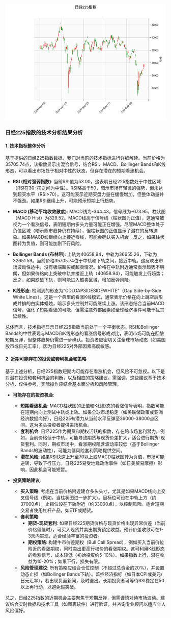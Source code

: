 ![图](N225.png)

### 日经225指数的技术分析结果分析

#### 1. 技术指标整体分析
基于提供的日经225指数数据，我们对当前的技术指标进行详细解读。当前价格为35705.74点，该指数显示出混合信号，结合RSI、MACD、Bollinger Bands和K线形态，可以看出市场处于相对中性的状态，但存在潜在的短期看涨机会。

- **RSI (相对强弱指数)**: 当前RSI值为53.00。这表明日经225指数处于中性区域（RSI在30-70之间为中性）。RSI略高于50，暗示市场有轻微的强势，但未达到超买水平（RSI>70）。这可能表示近期买盘力量在缓慢增加，但整体动量并不强劲。如果RSI继续上升，可能预示短期上行趋势。

- **MACD (移动平均收敛散度)**: MACD线为-344.43，信号线为-673.95，柱状图（MACD Hist）为329.52。MACD线高于信号线（柱状图为正值），这通常被视为一个看涨信号，表明短期内多头力量可能正在增强。尽管MACD整体处于负值区域（暗示熊市趋势仍在持续），但柱状图的正值显示了潜在的反转迹象。如果MACD线继续向上接近零线，可能会确认买入机会；反之，如果柱状图转为负值，则可能加剧下行风险。

- **Bollinger Bands (布林带)**: 上轨为40658.94，中轨为36655.26，下轨为32651.59。当前价格35705.74位于中轨和下轨之间，接近中轨。这反映出市场波动性适中，没有极端超买或超卖情况。价格在中轨附近通常表示趋势不明朗，但如果价格向上突破中轨并接近上轨（40658.94），可能触发上行趋势；反之，如果跌破下轨，则可能进入超卖区域，增加反弹风险。

- **K线形态**: 检测到的形态为“CDLGAPSIDESIDEWHITE”（Gap Side-by-Side White Lines）。这是一个典型的看涨K线模式，通常表示价格在向上跳空后形成并排的白实体蜡烛，暗示多头控制并可能继续上涨。该形态结合当前MACD信号，强化了短期看涨的可能，但需注意外部因素如全球经济事件可能干扰其延续性。

总体而言，技术指标显示日经225指数当前处于一个平衡状态。RSI和Bollinger Bands的中性表现与MACD和K线形态的看涨信号形成对比，表明市场可能在酝酿短期反弹，但整体趋势仍需进一步确认。投资者应密切关注全球市场动态（如美国股市或日元汇率），因为日经225对外部因素高度敏感。

#### 2. 近期可能存在的投资或套利机会和策略
基于上述分析，日经225指数短期内可能存在看涨机会，但风险不可忽视。以下是对潜在投资和套利机会的判断，以及相应的策略建议。需强调，这些建议基于技术分析，仅供参考，实际操作应结合基本面分析和风险管理。

- **可能存在的投资机会**:
  - **短期看涨机会**: MACD柱状图的正值和K线形态的看涨信号表明，指数可能在短期内向上测试中轨或上轨。如果全球市场稳定（如美联储政策或亚洲经济数据向好），日经225有潜力从当前水平反弹至36000-38000点区间。这为多头投资者提供进场机会。
  - **套利机会**: 日经225作为期货和期权活跃的指数，存在跨市场套利潜力。例如，当前价格低于中轨，可能导致期货与现货价差扩大，适合进行期货-现货套利。同时，期权市场中，看涨期权隐含波动率较低（基于Bollinger Bands的波动性），可能为低风险套利策略提供空间。
  - **潜在风险**: 如果RSI快速上升至70以上或MACD柱状图转为负值，市场可能逆转，导致下行压力。日经225易受地缘政治事件（如日美贸易摩擦）影响，因此机会可能短暂。

- **投资策略建议**:
  - **买入策略**: 考虑在当前价格附近建仓多头头寸，尤其是如果MACD线向上交叉信号线（例如，当柱状图进一步扩大）。目标位可设在中轨上方（约37000点），止损位设在下轨附近（约33000点），以控制风险。适合短期交易者使用杠杆产品，如ETF或期货。
  - **套利策略**: 
    - **期货-现货套利**: 如果日经225期货价格与现货价格出现异常价差（当前价格偏低时），可买入现货并卖出期货锁定收益。预计价差收敛可在1-3天内实现，适合经验丰富的投资者。
    - **期权策略**: 构建牛市价差期权（Bull Call Spread），例如买入当前价位附近的看涨期权，同时卖出更高行权价的看涨期权。这可利用K线形态的看涨信号，成本较低（初始投资约5-10%）。如果指数上行，潜在收益为10-20%；如果下行，损失有限。
  - **风险管理建议**: 所有策略应结合仓位控制（不超过总资金的20%），并设置动态止损（如Bollinger Bands下轨）。监控经济指标（如日本CPI或美元/日元汇率），若出现负面新闻，及时退出。长期投资者可等待RSI稳定在50以上再行动，以避免假突破。

总之，日经225指数的近期机会主要聚焦于短期反弹，但需谨慎对待市场波动。建议结合实时数据和技术工具（如图表软件）进行验证，并咨询专业顾问以适应个人风险偏好。